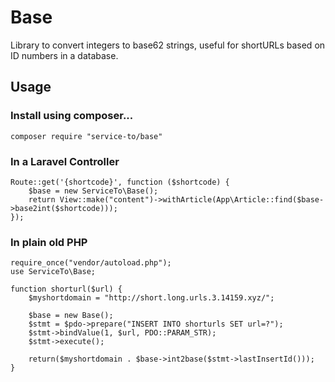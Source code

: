 # Base
Library to convert integers to base62 strings, useful for shortURLs based on ID numbers in a database.

## Usage
### Install using composer...
	composer require "service-to/base"

### In a Laravel Controller
	Route::get('{shortcode}', function ($shortcode) {
		$base = new ServiceTo\Base();
		return View::make("content")->withArticle(App\Article::find($base->base2int($shortcode)));
	});

### In plain old PHP
	require_once("vendor/autoload.php");
	use ServiceTo\Base;

	function shorturl($url) {
		$myshortdomain = "http://short.long.urls.3.14159.xyz/";

		$base = new Base();
		$stmt = $pdo->prepare("INSERT INTO shorturls SET url=?");
		$stmt->bindValue(1, $url, PDO::PARAM_STR);
		$stmt->execute();

		return($myshortdomain . $base->int2base($stmt->lastInsertId()));
	}
